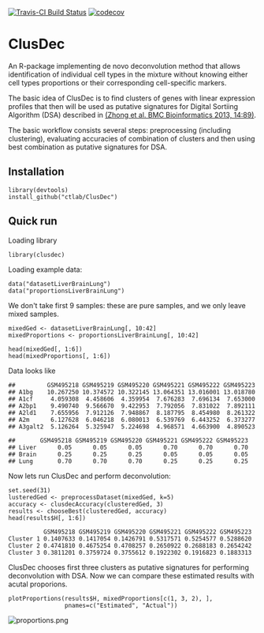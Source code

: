[![Travis-CI Build Status](https://api.travis-ci.org/ctlab/ClusDec.svg?branch=master)](https://travis-ci.org/ctlab/ClusDec)
[![codecov](https://codecov.io/gh/ctlab/ClusDec/branch/master/graph/badge.svg)](https://codecov.io/gh/ctlab/ClusDec)


# ClusDec
An R-package implementing de novo deconvolution method that allows identification of individual cell types in the mixture without knowing either cell types proportions or their corresponding cell-specific markers.

The basic idea of ClusDec is to find clusters of genes with linear expression profiles that then will be used as putative signatures for Digital Sortiing Algorithm (DSA) described in [(Zhong et al. BMC Bioinformatics 2013, 14:89)](http://dx.doi.org/10.1186/1471-2105-14-89).

The basic workflow consists several steps: preprocessing (including clustering), evaluating accuracies of combination of clusters and then using best combination as putative signatures for DSA.


## Installation

```{r}
library(devtools)
install_github("ctlab/ClusDec")
```

## Quick run

Loading library

```{r}
library(clusdec)
```

Loading example data:
```{r}
data("datasetLiverBrainLung")
data("proportionsLiverBrainLung")
```

We don't take first 9 samples: these are pure samples, and we only leave mixed samples.
```{r, message=FALSE, warning=FALSE}
mixedGed <- datasetLiverBrainLung[, 10:42]
mixedProportions <- proportionsLiverBrainLung[, 10:42]

head(mixedGed[, 1:6])
head(mixedProportions[, 1:6])
```

Data looks like
```
##         GSM495218 GSM495219 GSM495220 GSM495221 GSM495222 GSM495223
## A1bg    10.267250 10.374572 10.322145 13.064351 13.016001 13.018780
## A1cf     4.059308  4.458606  4.359954  7.676283  7.696134  7.653000
## A2bp1    9.490740  9.566670  9.422953  7.792056  7.831022  7.892111
## A2ld1    7.655956  7.912126  7.948867  8.187795  8.454980  8.261322
## A2m      6.127628  6.046218  6.080013  6.539769  6.443252  6.373277
## A3galt2  5.126264  5.325947  5.224698  4.968571  4.663900  4.890523

##       GSM495218 GSM495219 GSM495220 GSM495221 GSM495222 GSM495223
## Liver      0.05      0.05      0.05      0.70      0.70      0.70
## Brain      0.25      0.25      0.25      0.05      0.05      0.05
## Lung       0.70      0.70      0.70      0.25      0.25      0.25
```


Now lets run ClusDec and perform deconvolution:
```{r}
set.seed(31)
lusteredGed <- preprocessDataset(mixedGed, k=5)
accuracy <- clusdecAccuracy(clusteredGed, 3)
results <- chooseBest(clusteredGed, accuracy)
head(results$H[, 1:6])
```

```
          GSM495218 GSM495219 GSM495220 GSM495221 GSM495222 GSM495223
Cluster 1 0.1407633 0.1417054 0.1426791 0.5317571 0.5254577 0.5288620
Cluster 2 0.4741810 0.4675254 0.4708257 0.2650922 0.2688183 0.2654242
Cluster 3 0.3811201 0.3759724 0.3755612 0.1922302 0.1916823 0.1883313
```
ClusDec chooses first three clusters as putative signatures 
for performing deconvolution with DSA. Now we can compare these 
estimated results with acutal proporions.

```{r}
plotProportions(results$H, mixedProportions[c(1, 3, 2), ],
                pnames=c("Estimated", "Actual"))
```

![proportions.png](https://dl.dropboxusercontent.com/u/38245921/ClusDec/proportions.png)

